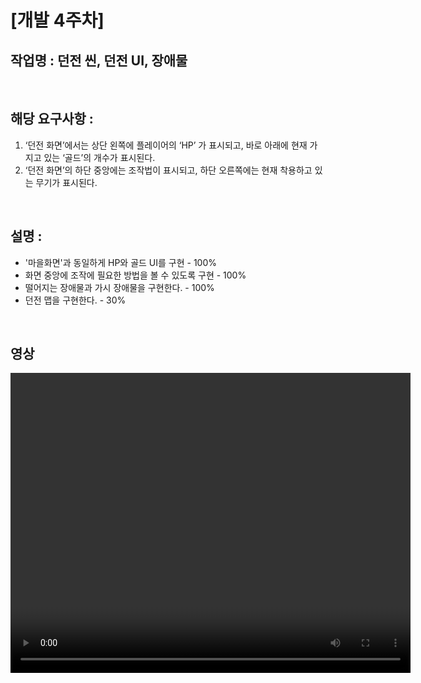 # [개발 4주차]  

## 작업명 : 던전 씬, 던전 UI, 장애물  

<br>  

## 해당 요구사항 : 

1) ‘던전 화면’에서는 상단 왼쪽에 플레이어의 ‘HP’ 가 표시되고, 바로 아래에 현재 가지고 있는 ‘골드’의 개수가 표시된다.  
2) ‘던전 화면’의 하단 중앙에는 조작법이 표시되고, 하단 오른쪽에는 현재 착용하고 있는 무기가 표시된다.  

<br>  

## 설명 :  
- '마을화면'과 동일하게 HP와 골드 UI를 구현 - 100%  
- 화면 중앙에 조작에 필요한 방법을 볼 수 있도록 구현 - 100%  
- 떨어지는 장애물과 가시 장애물을 구현한다. - 100%  
- 던전 맵을 구현한다. - 30%  

<br>  

## 영상  
<video controls width="640" height="480">  

    <source src="files/Week4_Fils/개발4주차.mp4" type="video/mp4">  

    Sorry, your browser doesn't support embedded videos.  

</video>  
